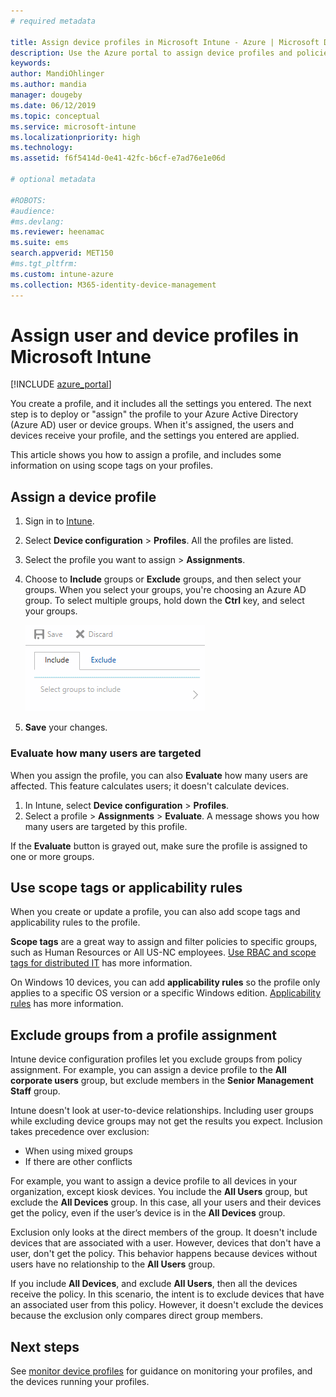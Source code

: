 ```yaml
---
# required metadata

title: Assign device profiles in Microsoft Intune - Azure | Microsoft Docs
description: Use the Azure portal to assign device profiles and policies to users and devices. Learn how to exclude groups from a profile assignment in Microsoft Intune.
keywords:
author: MandiOhlinger
ms.author: mandia
manager: dougeby
ms.date: 06/12/2019
ms.topic: conceptual
ms.service: microsoft-intune
ms.localizationpriority: high
ms.technology:
ms.assetid: f6f5414d-0e41-42fc-b6cf-e7ad76e1e06d

# optional metadata

#ROBOTS:
#audience:
#ms.devlang:
ms.reviewer: heenamac
ms.suite: ems
search.appverid: MET150
#ms.tgt_pltfrm:
ms.custom: intune-azure
ms.collection: M365-identity-device-management
---
```


# Assign user and device profiles in Microsoft Intune

[!INCLUDE [azure_portal](./includes/azure_portal.md)]

You create a profile, and it includes all the settings you entered. The next step is to deploy or "assign" the profile to your Azure Active Directory (Azure AD) user or device groups. When it's assigned, the users and devices receive your profile, and the settings you entered are applied.

This article shows you how to assign a profile, and includes some information on using scope tags on your profiles.

## Assign a device profile

1. Sign in to [Intune](https://go.microsoft.com/fwlink/?linkid=2090973).
2. Select **Device configuration** > **Profiles**. All the profiles are listed.
3. Select the profile you want to assign > **Assignments**.
4. Choose to **Include** groups or **Exclude** groups, and then select your groups. When you select your groups, you're choosing an Azure AD group. To select multiple groups, hold down the **Ctrl** key, and select your groups.

    ![Screenshot of options to include or exclude groups from a profile assignment](./media/group-include-exclude.png)

5. **Save** your changes.

### Evaluate how many users are targeted

When you assign the profile, you can also **Evaluate** how many users are affected. This feature calculates users; it doesn't calculate devices.

1. In Intune, select **Device configuration** > **Profiles**.
2. Select a profile > **Assignments** > **Evaluate**. A message shows you how many users are targeted by this profile.

If the **Evaluate** button is grayed out, make sure the profile is assigned to one or more groups.

## Use scope tags or applicability rules

When you create or update a profile, you can also add scope tags and applicability rules to the profile.

**Scope tags** are a great way to assign and filter policies to specific groups, such as Human Resources or All US-NC employees. [Use RBAC and scope tags for distributed IT](scope-tags.md) has more information.

On Windows 10 devices, you can add **applicability rules** so the profile only applies to a specific OS version or a specific Windows edition. [Applicability rules](device-profile-create.md#applicability-rules) has more information.

## Exclude groups from a profile assignment

Intune device configuration profiles let you exclude groups from policy assignment. For example, you can assign a device profile to the **All corporate users** group, but exclude members in the **Senior Management Staff** group.

Intune doesn't look at user-to-device relationships. Including user groups while excluding device groups may not get the results you expect. Inclusion takes precedence over exclusion:

- When using mixed groups
- If there are other conflicts

For example, you want to assign a device profile to all devices in your organization, except kiosk devices. You include the **All Users** group, but exclude the **All Devices** group. In this case, all your users and their devices get the policy, even if the user’s device is in the **All Devices** group.

Exclusion only looks at the direct members of the group. It doesn't include devices that are associated with a user. However, devices that don't have a user, don't get the policy. This behavior happens because devices without users have no relationship to the **All Users** group.

If you include **All Devices**, and exclude **All Users**, then all the devices receive the policy. In this scenario, the intent is to exclude devices that have an associated user from this policy. However, it doesn't exclude the devices because the exclusion only compares direct group members.

## Next steps

See [monitor device profiles](device-profile-monitor.md) for guidance on monitoring your profiles, and the devices running your profiles.